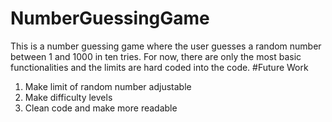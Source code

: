 # NumberGuessingGame
This is a number guessing game where the user guesses a random number between 1 and 1000 in ten tries.
For now, there are only the most basic functionalities and the limits are hard coded into the code.
#Future Work
1. Make limit of random number adjustable
2. Make difficulty levels
3. Clean code and make more readable

